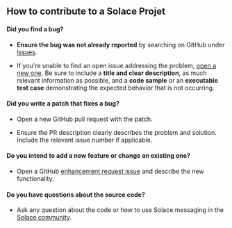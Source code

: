 ## How to contribute to a Solace Projet

#### **Did you find a bug?**

* **Ensure the bug was not already reported** by searching on GitHub under [Issues](https://github.com/mdspielman/cf-solace-messaging-demo/issues).

* If you're unable to find an open issue addressing the problem, [open a new one](https://github.com/mdspielman/cf-solace-messaging-demo/issues/new). Be sure to include a **title and clear description**, as much relevant information as possible, and a **code sample** or an **executable test case** demonstrating the expected behavior that is not occurring.

#### **Did you write a patch that fixes a bug?**

* Open a new GitHub pull request with the patch.

* Ensure the PR description clearly describes the problem and solution. Include the relevant issue number if applicable.

#### **Do you intend to add a new feature or change an existing one?**

* Open a GitHub [enhancement request issue](https://github.com/mdspielman/cf-solace-messaging-demo/issues/new) and describe the new functionality.

#### **Do you have questions about the source code?**

* Ask any question about the code or how to use Solace messaging in the [Solace community](http://dev.solacesystems.com/community/).
